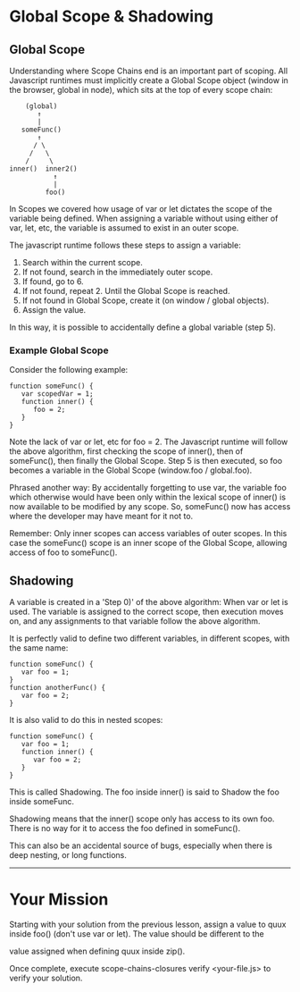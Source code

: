 # Global Scope & Shadowing

## Global Scope

Understanding where Scope Chains end is an important part of scoping. All
Javascript runtimes must implicitly create a Global Scope object (window in
the browser, global in node), which sits at the top of every scope chain:

        (global)
           ↑
           |
       someFunc()
           ↑
          / \
         /   \
        /     \
    inner()  inner2()
               ↑
               |
             foo()

In Scopes we covered how usage of var or let dictates the scope of the
variable being defined. When assigning a variable without using either of var,
let, etc, the variable is assumed to exist in an outer scope.

The javascript runtime follows these steps to assign a variable:

 1) Search within the current scope.
 2) If not found, search in the immediately outer scope.
 3) If found, go to 6.
 4) If not found, repeat 2. Until the Global Scope is reached.
 5) If not found in Global Scope, create it (on window / global objects).
 6) Assign the value.

In this way, it is possible to accidentally define a global variable (step 5).

### Example Global Scope

Consider the following example:

    function someFunc() {
       var scopedVar = 1;
       function inner() {
          foo = 2;
       }
    }

Note the lack of var or let, etc for foo = 2. The Javascript runtime will
follow the above algorithm, first checking the scope of inner(), then of
someFunc(), then finally the Global Scope. Step 5 is then executed, so foo
becomes a variable in the Global Scope (window.foo / global.foo).

Phrased another way: By accidentally forgetting to use var, the variable foo
which otherwise would have been only within the lexical scope of inner() is
now available to be modified by any scope. So, someFunc() now has access
where the developer may have meant for it not to.

Remember: Only inner scopes can access variables of outer scopes. In this case
the someFunc() scope is an inner scope of the Global Scope, allowing access of
foo to someFunc().

## Shadowing

A variable is created in a 'Step 0)' of the above algorithm: When var or let
is used. The variable is assigned to the correct scope, then execution moves on,
and any assignments to that variable follow the above algorithm.

It is perfectly valid to define two different variables, in different scopes,
with the same name:

    function someFunc() {
       var foo = 1;
    }
    function anotherFunc() {
       var foo = 2;
    }

It is also valid to do this in nested scopes:

    function someFunc() {
       var foo = 1;
       function inner() {
          var foo = 2;
       }
    }

This is called Shadowing. The foo inside inner() is said to Shadow the foo
inside someFunc.

Shadowing means that the inner() scope only has access to its own foo. There
is no way for it to access the foo defined in someFunc().

This can also be an accidental source of bugs, especially when there is deep
nesting, or long functions.

-------------------------------------------------------------------------------

# Your Mission

Starting with your solution from the previous lesson, assign a value to quux
inside foo() (don't use var or let). The value should be different to the

value assigned when defining quux inside zip().

Once complete, execute scope-chains-closures verify <your-file.js> to verify your
solution.